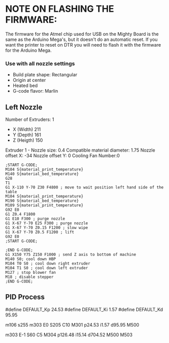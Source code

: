 # NOTE ON FLASHING THE FIRMWARE:

The firmware for the Atmel chip used for USB on the Mighty Board is the same as the Arduino Mega's, but it doesn't do an automatic reset. If you want the printer to reset on DTR you will need to flash it with the firmware for the Arduino Mega.

### Use with all nozzle settings

- Build plate shape: Rectangular
- Origin at center
- Heated bed
- G-code flavor: Marlin

## Left Nozzle

Number of Extruders: 1

- X (Width) 211
- Y (Depth) 161
- Z (Heigth) 150

Extruder 1 -
Nozzle size: 0.4
Compatible material diameter: 1.75
Nozzle offset X: -34
Nozzle offset Y: 0
Cooling Fan Number:0

```gcode
;START G-CODE;
M104 S{material_print_temperature}
M140 S{material_bed_temperature}
G28
T1
G1 X-110 Y-70 Z30 F4800 ; move to wait position left hand side of the table
M104 S{material_print_temperature}
M190 S{material_bed_temperature}
M109 S{material_print_temperature}
G92 E0
G1 Z0.4 F1800
G1 E10 F300 ; purge nozzle
G1 X-67 Y-70 E25 F300 ; purge nozzle
G1 X-67 Y-70 Z0.15 F1200 ; slow wipe
G1 X-67 Y-70 Z0.5 F1200 ; lift
G92 E0
;START G-CODE;

;END G-CODE;
G1 X150 Y75 Z150 F1000 ; send Z axis to bottom of machine
M140 S0; cool down HBP
M104 T0 S0 ; cool down right extruder
M104 T1 S0 ; cool down left extruder
M127 ; stop blower fan
M18 ; disable stepper
;END G-CODE;
```

## PID Process

#define DEFAULT_Kp 24.53
#define DEFAULT_Ki 1.57
#define DEFAULT_Kd 95.95

m106 s255
m303 E0 S205 C10
M301 p24.53 i1.57 d95.95
M500

m303 E-1 S60 C5
M304 p126.48 i15.14 d704.52
M500
M503
